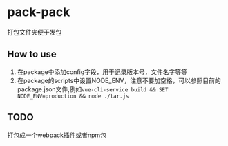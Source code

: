# pack-pack

打包文件夹便于发包

## How to use
1. 在package中添加config字段，用于记录版本号，文件名字等等
2. 在package的scripts中设置NODE_ENV，注意不要加空格，可以参照目前的package.json文件,例如`vue-cli-service build && SET NODE_ENV=production && node ./tar.js`

## TODO
打包成一个webpack插件或者npm包